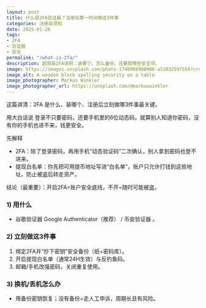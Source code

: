```yaml
---
layout: post
title: 什么是2FA验证器？注册后第一时间做这3件事
categories: 注册前须知
date: 2025-01-26
tags:
- 2FA
- 验证器
- 安全
permalink: "/what-is-2fa/"
description: 超简版2FA说明：装哪个、怎么备份、还要配哪些安全项。
image: https://images.unsplash.com/photo-1740908900906-a51032597559?crop=entropy&cs=tinysrgb&fit=max&fm=jpg&ixid=M3w4MDE0MTh8MHwxfHNlYXJjaHw0fHx0d28tZmFjdG9yLWF1dGhlbnRpY2F0aW9uLXNlY3VyaXR5fGVufDB8MHx8fDE3NTczMTk0MjN8MA&ixlib=rb-4.1.0&q=80&w=1080
image_alt: A wooden block spelling security on a table
image_photographer: Markus Winkler
image_photographer_url: https://unsplash.com/@markuswinkler
---
```

这篇讲清：2FA 是什么、装哪个、注册后立刻做哪3件事最关键。

用大白话说
登录不只要密码，还要手机里的6位动态码。就算别人知道你密码，没有你的手机也进不来，钱更安全。

先解释
- 2FA：除了登录密码，再用手机“动态验证码”二次确认，别人拿到密码也登不进来。
- 提现白名单：你先把可用提币地址写进“白名单”，账户只允许打钱到这些地址，防止被盗后转走资产。

结论（最重要）：开启2FA=账户安全底线，不开=随时可能被盗。

### 1) 用什么
- 谷歌验证器 Google Authenticator（推荐） / 币安验证器 。

### 2) 立刻做这3件事
1) 绑定2FA并“抄下密钥”安全备份（纸+密码库）。
2) 开启提现白名单（通常24H生效）与反钓鱼码。
3) 邮箱/手机改强密码，关闭重复使用。

### 3) 换机/丢机怎么办
- 用备份密钥恢复；没有备份=走人工申诉，周期长且有风险。


